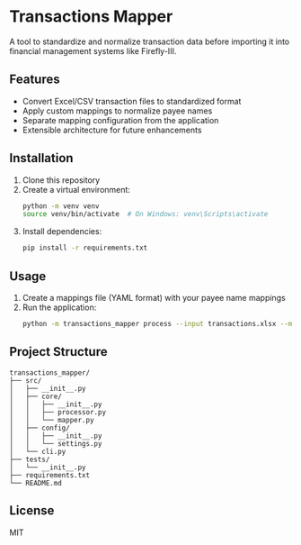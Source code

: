 # Transactions Mapper

A tool to standardize and normalize transaction data before importing it into financial management systems like Firefly-III.

## Features

- Convert Excel/CSV transaction files to standardized format
- Apply custom mappings to normalize payee names
- Separate mapping configuration from the application
- Extensible architecture for future enhancements

## Installation

1. Clone this repository
2. Create a virtual environment:
   ```bash
   python -m venv venv
   source venv/bin/activate  # On Windows: venv\Scripts\activate
   ```
3. Install dependencies:
   ```bash
   pip install -r requirements.txt
   ```

## Usage

1. Create a mappings file (YAML format) with your payee name mappings
2. Run the application:
   ```bash
   python -m transactions_mapper process --input transactions.xlsx --mappings mappings.yaml --output standardized.csv
   ```

## Project Structure

```
transactions_mapper/
├── src/
│   ├── __init__.py
│   ├── core/
│   │   ├── __init__.py
│   │   ├── processor.py
│   │   └── mapper.py
│   ├── config/
│   │   ├── __init__.py
│   │   └── settings.py
│   └── cli.py
├── tests/
│   └── __init__.py
├── requirements.txt
└── README.md
```

## License

MIT 